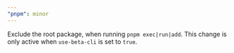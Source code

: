 ```yaml
---
"pnpm": minor
---
```


Exclude the root package, when running `pnpm exec|run|add`. This change is only active when `use-beta-cli` is set to `true`.
